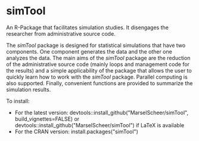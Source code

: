 simTool
=======

An R-Package that facilitates simulation studies. It disengages the researcher from administrative source code.

The *simTool* package is designed for statistical simulations that
have two components. One component generates the data and the other one
analyzes the data. The main aims of the *simTool* package are the reduction
of the administrative source code (mainly loops and management code for the results) 
and a simple applicability
of the package that allows the user to quickly learn how to work with the
*simTool* package. Parallel computing is also supported. Finally, convenient
functions are provided to summarize the simulation results.

To install:

* For the latest version: devtools::install_github("MarselScheer/simTool", build_vignettes=FALSE)
  or devtools::install_github("MarselScheer/simTool") if LaTeX is available  
* For the CRAN version: install.packages("simTool")
  
